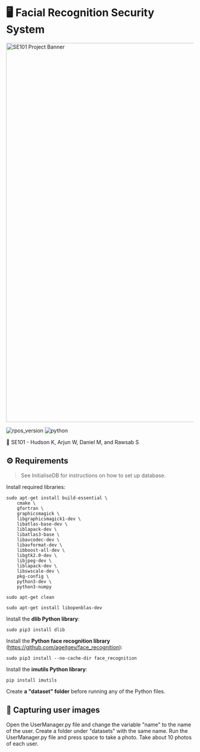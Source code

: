 # 🖥️ Facial Recognition Security System

<img src="https://user-images.githubusercontent.com/45187177/214395225-df2ae1b8-75a9-4170-8828-cd1ff3026ab4.png" alt="SE101 Project Banner" width="1015"/>

![rpos_version](https://img.shields.io/badge/Raspberry%20Pi%20OS-5.15-red.svg)
![python](https://img.shields.io/badge/Python-3.11-blue.svg)

👥 SE101 - Hudson K, Arjun W, Daniel M, and Rawsab S

## ⚙️ Requirements

> See InitialiseDB for instructions on how to set up database.


Install required libraries:
```
sudo apt-get install build-essential \
    cmake \
    gfortran \
    graphicsmagick \
    libgraphicsmagick1-dev \
    libatlas-base-dev \
    liblapack-dev \
    libatlas3-base \
    libavcodec-dev \
    libavformat-dev \
    libboost-all-dev \
    libgtk2.0-dev \
    libjpeg-dev \
    liblapack-dev \
    libswscale-dev \
    pkg-config \
    python3-dev \
    python3-numpy

sudo apt-get clean

sudo apt-get install libopenblas-dev
```

Install the **dlib Python library**:
```
sudo pip3 install dlib
```

Install the **Python face recognition library** (https://github.com/ageitgey/face_recognition):
```
sudo pip3 install --no-cache-dir face_recognition
```

Install the **imutils Python library**:
```
pip install imutils
```

Create **a "dataset" folder** before running any of the Python files.

## 📸 Capturing user images
Open the UserManager.py file and change the variable "name" to the name of the user. Create a folder under "datasets" with the same name.
Run the UserManager.py file and press space to take a photo. Take about 10 photos of each user.

